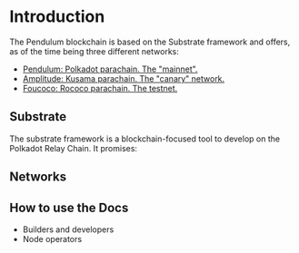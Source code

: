 # Introduction

The Pendulum blockchain is based on the Substrate framework and offers, as of the time being three different networks:

* [Pendulum: Polkadot parachain. The "mainnet".](networks/pendulum/)
* [Amplitude: Kusama parachain. The "canary" network.](networks/amplitude/)
* [Foucoco: Rococo parachain. The testnet. ](networks/foucoco-testnet.md)

## Substrate

The substrate framework is a blockchain-focused tool to develop on the Polkadot Relay Chain. It promises:

## Networks

## How to use the Docs

* Builders and developers
* Node operators
